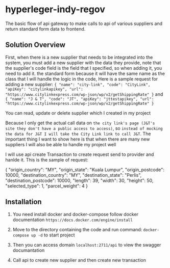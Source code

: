 # hyperleger-indy-regov

The basic flow of api gateway to make calls to api of various suppliers and return standard form data to frontend.

## Solution Overview

First, when there is a new supplier that needs to be integrated into the system, you must add a new supplier with the data they provide, note that the supplier's code field is the field that I specified, so when adding it, you need to add it. the standard form because it will have the same name as the class that I will handle the logic in the code, Here is a sample request for adding a new supplier:
`{
    "name": "city-link",
    "code": "CityLink",
    "apiKey": "citylinkapikey",
    "url": "https://www.citylinkexpress.com/wp-json/wp/v2/getShippingRate"
}` and
`{
    "name": "J & T",
    "code": "JT",
    "apiKey": "jttestapikey",
    "url": "https://www.citylinkexpress.com/wp-json/wp/v2/getShippingRate"
}`

You can read, update or delete supplier which I created in my project

Because I only get the actual call data on `the city link's page (J&T's site they don't have a public access to access)`, so `instead of mocking the data for J&T I will take the City Link link to call J&T`. The important thing I want to show here is that when there are many new suppliers I will also be able to handle my project well

I will use api create Transaction to create request send to provider and hanlde it. This is the sample of request:

{
"origin_country": "MY",
"origin_state": "Kuala Lumpur",
"origin_postcode": 10000,
"destination_country": "MY",
"destination_state": "Perlis",
"destination_postcode": 10000,
"length": 39,
"width": 30,
"height": 50,
"selected_type": 1,
"parcel_weight": 4
}

## Installation

1. You need install docker and docker-compose follow docker documentation `https://docs.docker.com/engine/install`

2. Move to the directory containing the code and run command: `docker-compose up -d` to start project
3. Then you can access domain `localhost:2711/api` to view the swagger documantation
4. Call api to create new supplier and then create new transaction
